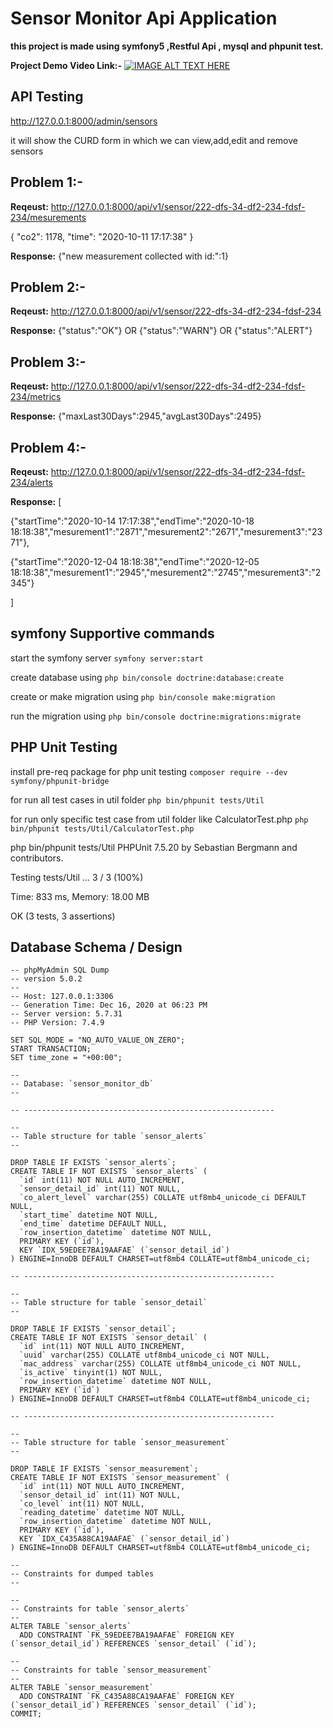 # Sensor Monitor Api Application

**this project is made using symfony5 ,Restful Api , mysql and phpunit test.**

**Project Demo Video Link:-**
[![IMAGE ALT TEXT HERE](https://img.youtube.com/vi/7L-1AYqPvJ4/0.jpg)](https://www.youtube.com/watch?v=7L-1AYqPvJ4)

## API Testing
http://127.0.0.1:8000/admin/sensors

it will show the CURD form in which we can view,add,edit and remove sensors

## Problem 1:-
**Reqeust:**
http://127.0.0.1:8000/api/v1/sensor/222-dfs-34-df2-234-fdsf-234/mesurements

{
"co2": 1178,
"time": "2020-10-11 17:17:38"
}

**Response:**
{"new measurement collected with id:":1}

## Problem 2:-
**Reqeust:**
http://127.0.0.1:8000/api/v1/sensor/222-dfs-34-df2-234-fdsf-234

**Response:**
{"status":"OK"}
OR
{"status":"WARN"}
OR
{"status":"ALERT"}

## Problem 3:-
**Reqeust:**
http://127.0.0.1:8000/api/v1/sensor/222-dfs-34-df2-234-fdsf-234/metrics

**Response:**
{"maxLast30Days":2945,"avgLast30Days":2495}

## Problem 4:-
**Reqeust:**
http://127.0.0.1:8000/api/v1/sensor/222-dfs-34-df2-234-fdsf-234/alerts

**Response:**
[

{"startTime":"2020-10-14 17:17:38","endTime":"2020-10-18 18:18:38","mesurement1":"2871","mesurement2":"2671","mesurement3":"2371"},

{"startTime":"2020-12-04 18:18:38","endTime":"2020-12-05 18:18:38","mesurement1":"2945","mesurement2":"2745","mesurement3":"2345"}

]

## symfony Supportive commands

start the symfony server
```symfony server:start```

create database using
```php bin/console doctrine:database:create```

create or make migration using 
```php bin/console make:migration```

run the migration using 
```php bin/console doctrine:migrations:migrate```



## PHP Unit Testing

install pre-req package for php unit testing 
``` composer require --dev symfony/phpunit-bridge ```

for run all test cases in util folder
 ```php bin/phpunit tests/Util```
 
 for run only specific test case from util folder like CalculatorTest.php
 ```php bin/phpunit tests/Util/CalculatorTest.php```

php bin/phpunit tests/Util
PHPUnit 7.5.20 by Sebastian Bergmann and contributors.

Testing tests/Util
...                                                                 3 / 3 (100%)

Time: 833 ms, Memory: 18.00 MB

OK (3 tests, 3 assertions)


## Database Schema / Design

```
-- phpMyAdmin SQL Dump
-- version 5.0.2
--
-- Host: 127.0.0.1:3306
-- Generation Time: Dec 16, 2020 at 06:23 PM
-- Server version: 5.7.31
-- PHP Version: 7.4.9

SET SQL_MODE = "NO_AUTO_VALUE_ON_ZERO";
START TRANSACTION;
SET time_zone = "+00:00";

--
-- Database: `sensor_monitor_db`
--

-- --------------------------------------------------------

--
-- Table structure for table `sensor_alerts`
--

DROP TABLE IF EXISTS `sensor_alerts`;
CREATE TABLE IF NOT EXISTS `sensor_alerts` (
  `id` int(11) NOT NULL AUTO_INCREMENT,
  `sensor_detail_id` int(11) NOT NULL,
  `co_alert_level` varchar(255) COLLATE utf8mb4_unicode_ci DEFAULT NULL,
  `start_time` datetime NOT NULL,
  `end_time` datetime DEFAULT NULL,
  `row_insertion_datetime` datetime NOT NULL,
  PRIMARY KEY (`id`),
  KEY `IDX_59EDEE7BA19AAFAE` (`sensor_detail_id`)
) ENGINE=InnoDB DEFAULT CHARSET=utf8mb4 COLLATE=utf8mb4_unicode_ci;

-- --------------------------------------------------------

--
-- Table structure for table `sensor_detail`
--

DROP TABLE IF EXISTS `sensor_detail`;
CREATE TABLE IF NOT EXISTS `sensor_detail` (
  `id` int(11) NOT NULL AUTO_INCREMENT,
  `uuid` varchar(255) COLLATE utf8mb4_unicode_ci NOT NULL,
  `mac_address` varchar(255) COLLATE utf8mb4_unicode_ci NOT NULL,
  `is_active` tinyint(1) NOT NULL,
  `row_insertion_datetime` datetime NOT NULL,
  PRIMARY KEY (`id`)
) ENGINE=InnoDB DEFAULT CHARSET=utf8mb4 COLLATE=utf8mb4_unicode_ci;

-- --------------------------------------------------------

--
-- Table structure for table `sensor_measurement`
--

DROP TABLE IF EXISTS `sensor_measurement`;
CREATE TABLE IF NOT EXISTS `sensor_measurement` (
  `id` int(11) NOT NULL AUTO_INCREMENT,
  `sensor_detail_id` int(11) NOT NULL,
  `co_level` int(11) NOT NULL,
  `reading_datetime` datetime NOT NULL,
  `row_insertion_datetime` datetime NOT NULL,
  PRIMARY KEY (`id`),
  KEY `IDX_C435A88CA19AAFAE` (`sensor_detail_id`)
) ENGINE=InnoDB DEFAULT CHARSET=utf8mb4 COLLATE=utf8mb4_unicode_ci;

--
-- Constraints for dumped tables
--

--
-- Constraints for table `sensor_alerts`
--
ALTER TABLE `sensor_alerts`
  ADD CONSTRAINT `FK_59EDEE7BA19AAFAE` FOREIGN KEY (`sensor_detail_id`) REFERENCES `sensor_detail` (`id`);

--
-- Constraints for table `sensor_measurement`
--
ALTER TABLE `sensor_measurement`
  ADD CONSTRAINT `FK_C435A88CA19AAFAE` FOREIGN KEY (`sensor_detail_id`) REFERENCES `sensor_detail` (`id`);
COMMIT;
```
